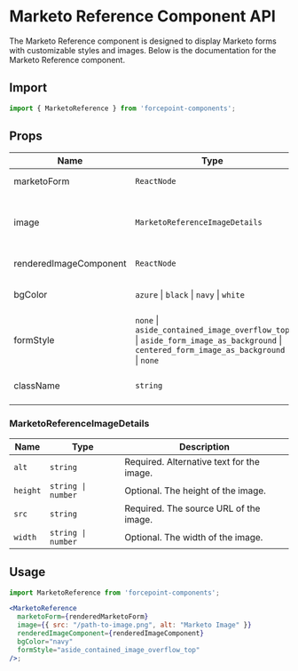 # Marketo Reference Component API

The Marketo Reference component is designed to display Marketo forms with customizable styles and images. Below is the documentation for the Marketo Reference component.

## Import

```javascript
import { MarketoReference } from 'forcepoint-components';
```

## Props

| Name | Type | Default | Description |
| --- | --- | --- | --- |
| marketoForm | `ReactNode` | `-` | Required. The Marketo form to be displayed. |
| image | `MarketoReferenceImageDetails` | `-` | Optional. Details of the image to be displayed alongside the form. See the `MarketoReferenceImageDetails` type for details. |
| renderedImageComponent | `ReactNode` | `-` | Optional. Renders the image using an external component. |
| bgColor | `azure` \| `black` \| `navy` \| `white` | `-` | Required. Specifies the background color of the component. |
| formStyle | `none` \| `aside_contained_image_overflow_top` \| `aside_form_image_as_background` \| `centered_form_image_as_background` \| `none` | `none` | Optional. Specifies the layout style for the component. |
| className | `string` | `-` | Optional. Additional CSS classes to apply to the component. |

### MarketoReferenceImageDetails

| Name | Type | Description |
| ----------- | ------------------ | ------------------------------------- |
| `alt` | `string` | Required. Alternative text for the image. |
| `height` | `string \| number` | Optional. The height of the image. |
| `src` | `string` | Required. The source URL of the image. |
| `width` | `string \| number` | Optional. The width of the image. |

## Usage

```jsx
import MarketoReference from 'forcepoint-components';

<MarketoReference
  marketoForm={renderedMarketoForm}
  image={{ src: "/path-to-image.png", alt: "Marketo Image" }}
  renderedImageComponent={renderedImageComponent}
  bgColor="navy"
  formStyle="aside_contained_image_overflow_top"
/>;
```